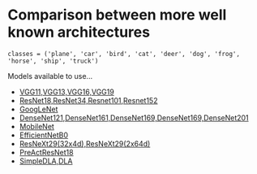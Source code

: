 # Comparison between more well known architectures
`classes = ('plane', 'car', 'bird', 'cat', 'deer', 'dog', 'frog', 'horse', 'ship', 'truck')`


Models available to use...

- [VGG11,VGG13,VGG16,VGG19](https://arxiv.org/abs/1409.1556)
- [ResNet18,ResNet34,Resnet101,Resnet152](https://arxiv.org/abs/1512.03385)
- [GoogLeNet](https://arxiv.org/abs/1409.4842)
- [DenseNet121,DenseNet161,DenseNet169,DenseNet169,DenseNet201](https://arxiv.org/abs/1608.06993)
- [MobileNet](https://arxiv.org/abs/1801.04381)
- [EfficientNetB0](https://arxiv.org/abs/1905.11946)
- [ResNeXt29(32x4d),ResNeXt29(2x64d)](https://arxiv.org/abs/1611.05431)
- [PreActResNet18](https://arxiv.org/abs/1603.05027)
- [SimpleDLA,DLA](https://arxiv.org/pdf/1707.06484.pdf)
